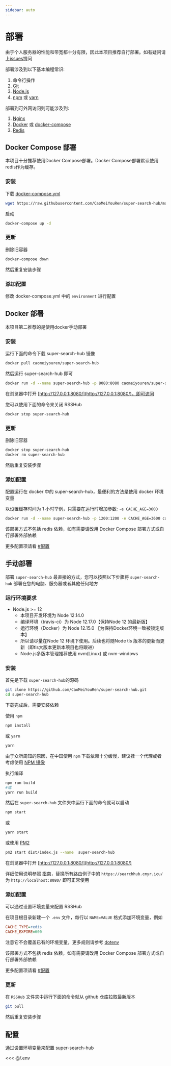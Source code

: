 ```yaml
---
sidebar: auto
---
```


# 部署

由于个人服务器的性能和带宽都十分有限，因此本项目推荐自行部署。如有疑问请上[issues](https://github.com/CaoMeiYouRen/super-search-hub/issues)提问

部署涉及到以下基本编程常识:

1. 命令行操作
1. [Git](https://git-scm.com/)
1. [Node.js](https://nodejs.org/)
1. [npm](https://www.npmjs.com/get-npm) 或 [yarn](https://yarnpkg.com/zh-Hans/docs/install)

部署到可外网访问则可能涉及到:

1. [Nginx](https://www.nginx.com/resources/wiki/start/topics/tutorials/install/)
1. [Docker](https://www.docker.com/get-started) 或 [docker-compose](https://docs.docker.com/compose/install/)
1. [Redis](https://redis.io/download)

## Docker Compose 部署

本项目十分推荐使用Docker Compose部署。Docker Compose部署默认使用redis作为缓存。

### 安装

下载 [docker-compose.yml](https://github.com/CaoMeiYouRen/super-search-hub/blob/master/docker-compose.yml)

```bash
wget https://raw.githubusercontent.com/CaoMeiYouRen/super-search-hub/master/docker-compose.yml
```

启动

```sh
docker-compose up -d
```

### 更新

删除旧容器

```bash
docker-compose down
```

然后重复安装步骤

### 添加配置

修改 docker-compose.yml 中的 `environment` 进行配置

## Docker 部署

本项目第二推荐的是使用docker手动部署

### 安装

运行下面的命令下载 super-search-hub 镜像

```bash
docker pull caomeiyouren/super-search-hub
```

然后运行 super-search-hub 即可

```bash
docker run -d --name super-search-hub -p 8080:8080 caomeiyouren/super-search-hub
```

在浏览器中打开 [http://127.0.0.1:8080/](http://127.0.0.1:8080/)，即可访问

您可以使用下面的命令来关闭 RSSHub

```bash
docker stop super-search-hub
```

### 更新

删除旧容器

```bash
docker stop super-search-hub
docker rm super-search-hub
```

然后重复安装步骤

### 添加配置

配置运行在 docker 中的 super-search-hub，最便利的方法是使用 docker 环境变量

以设置缓存时间为 1 小时举例，只需要在运行时增加参数: `-e CACHE_AGE=3600`

```bash
docker run -d --name super-search-hub -p 1200:1200 -e CACHE_AGE=3600 caomeiyouren/super-search-hub
```

该部署方式不包括 redis 依赖，如有需要请改用 Docker Compose 部署方式或自行部署外部依赖

更多配置项请看 [#配置](#pei-zhi)

## 手动部署

部署 `super-search-hub` 最直接的方式，您可以按照以下步骤将 `super-search-hub` 部署在您的电脑、服务器或者其他任何地方

### 运行环境要求

-   Node.js >= 12 
    -   本项目开发环境为 Node 12.14.0
    -   编译环境（travis-ci）为 Node 12.17.0【保持Node 12 的最新版】
    -   运行环境（Docker）为 Node 12.15.0 【为保持Docker环境一致被锁定版本】
    -   所以请尽量在Node 12 环境下使用。后续也将随Node tls 版本的更新而更新（即tls大版本更新本项目也将跟进）
    -   Node.js多版本管理推荐使用 nvm(Linux) 或 nvm-windows

### 安装

首先是下载 `super-search-hub`的源码

```bash
git clone https://github.com/CaoMeiYouRen/super-search-hub.git
cd super-search-hub
```

下载完成后，需要安装依赖

使用 `npm`

```bash
npm install
```

或 `yarn`

```bash
yarn
```

由于众所周知的原因，在中国使用 `npm` 下载依赖十分缓慢，建议挂一个代理或者考虑使用 [NPM 镜像](https://npm.taobao.org/)

执行编译

```sh
npm run build
#或
yarn run build
```

然后在 `super-search-hub` 文件夹中运行下面的命令就可以启动

```bash
npm start
```

或

```bash
yarn start
```

或使用 [PM2](https://pm2.io/doc/zh/runtime/quick-start/)

```bash
pm2 start dist/index.js --name  super-search-hub
```

在浏览器中打开 [http://127.0.0.1:8080/](http://127.0.0.1:8080/)

详细使用说明参照 [指南](https://searchhub.cmyr.icu/)，替换所有路由例子中的 `https://searchhub.cmyr.icu/` 为 `http://localhost:8080/` 即可正常使用

### 添加配置

可以通过设置环境变量来配置 RSSHub

在项目根目录新建一个 `.env` 文件，每行以 `NAME=VALUE` 格式添加环境变量，例如

```ini
CACHE_TYPE=redis
CACHE_EXPIRE=600
```

注意它不会覆盖已有的环境变量，更多规则请参考 [dotenv](https://github.com/motdotla/dotenv)

该部署方式不包括 redis 依赖，如有需要请改用 Docker Compose 部署方式或自行部署外部依赖

更多配置项请看 [#配置](#pei-zhi)

### 更新

在 `RSSHub` 文件夹中运行下面的命令就从 github 仓库拉取最新版本

```bash
git pull
```

然后重复安装步骤

## 配置

通过设置环境变量来配置 super-search-hub

<<< @/.env

